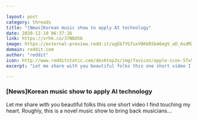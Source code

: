 ```yaml
---

layout: post
category: threads
title: "[News]Korean music show to apply AI technology"
date: 2020-12-10 06:37:26
link: https://vrhk.co/37NDO5b
image: https://external-preview.redd.it/ogEb7YG7uxV0KkRSb46egV_oD_AsdMZJc3Aj4Tin2KQ.jpg?width=480&height=251.308900524&auto=webp&crop=480:251.308900524,smart&s=55f20e1ffc80c115c24749adb8cf96493c0de430
domain: reddit.com
author: "reddit"
icon: http://www.redditstatic.com/desktop2x/img/favicon/apple-icon-57x57.png
excerpt: "Let me share with you beautiful folks this one short video I find touching my heart. Roughly, this is a novel music show to bring back musicians..."

---
```


### [News]Korean music show to apply AI technology

Let me share with you beautiful folks this one short video I find touching my heart. Roughly, this is a novel music show to bring back musicians...